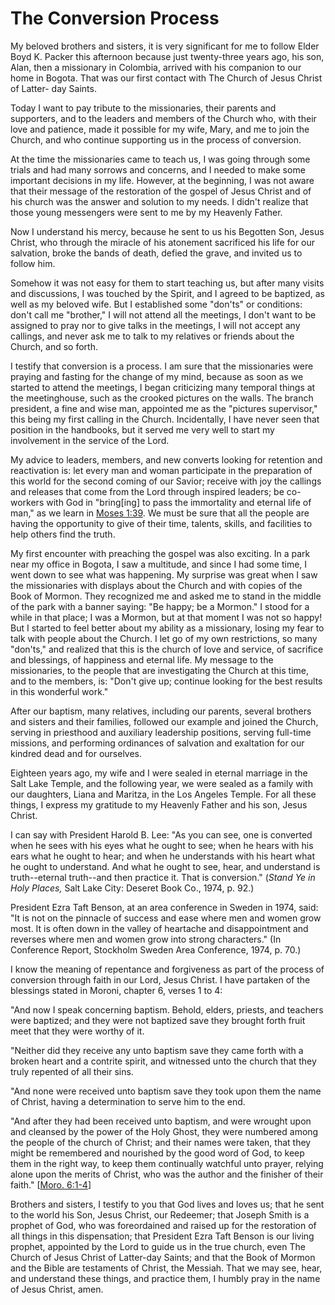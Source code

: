 # The Conversion Process

My beloved brothers and sisters, it is very significant for me to follow Elder
Boyd K. Packer this afternoon because just twenty-three years ago, his son,
Alan, then a missionary in Colombia, arrived with his companion to our home in
Bogota. That was our first contact with The Church of Jesus Christ of Latter-
day Saints.

Today I want to pay tribute to the missionaries, their parents and supporters,
and to the leaders and members of the Church who, with their love and
patience, made it possible for my wife, Mary, and me to join the Church, and
who continue supporting us in the process of conversion.

At the time the missionaries came to teach us, I was going through some trials
and had many sorrows and concerns, and I needed to make some important
decisions in my life. However, at the beginning, I was not aware that their
message of the restoration of the gospel of Jesus Christ and of his church was
the answer and solution to my needs. I didn't realize that those young
messengers were sent to me by my Heavenly Father.

Now I understand his mercy, because he sent to us his Begotten Son, Jesus
Christ, who through the miracle of his atonement sacrificed his life for our
salvation, broke the bands of death, defied the grave, and invited us to
follow him.

Somehow it was not easy for them to start teaching us, but after many visits
and discussions, I was touched by the Spirit, and I agreed to be baptized, as
well as my beloved wife. But I established some "don'ts" or conditions: don't
call me "brother," I will not attend all the meetings, I don't want to be
assigned to pray nor to give talks in the meetings, I will not accept any
callings, and never ask me to talk to my relatives or friends about the
Church, and so forth.

I testify that conversion is a process. I am sure that the missionaries were
praying and fasting for the change of my mind, because as soon as we started
to attend the meetings, I began criticizing many temporal things at the
meetinghouse, such as the crooked pictures on the walls. The branch president,
a fine and wise man, appointed me as the "pictures supervisor," this being my
first calling in the Church. Incidentally, I have never seen that position in
the handbooks, but it served me very well to start my involvement in the
service of the Lord.

My advice to leaders, members, and new converts looking for retention and
reactivation is: let every man and woman participate in the preparation of
this world for the second coming of our Savior; receive with joy the callings
and releases that come from the Lord through inspired leaders; be co-workers
with God in "bring[ing] to pass the immortality and eternal life of man," as
we learn in [Moses
1:39](https://www.lds.org/scriptures/pgp/moses/1.39?lang=eng#38). We must be
sure that all the people are having the opportunity to give of their time,
talents, skills, and facilities to help others find the truth.

My first encounter with preaching the gospel was also exciting. In a park near
my office in Bogota, I saw a multitude, and since I had some time, I went down
to see what was happening. My surprise was great when I saw the missionaries
with displays about the Church and with copies of the Book of Mormon. They
recognized me and asked me to stand in the middle of the park with a banner
saying: "Be happy; be a Mormon." I stood for a while in that place; I was a
Mormon, but at that moment I was not so happy! But I started to feel better
about my ability as a missionary, losing my fear to talk with people about the
Church. I let go of my own restrictions, so many "don'ts," and realized that
this is the church of love and service, of sacrifice and blessings, of
happiness and eternal life. My message to the missionaries, to the people that
are investigating the Church at this time, and to the members, is: "Don't give
up; continue looking for the best results in this wonderful work."

After our baptism, many relatives, including our parents, several brothers and
sisters and their families, followed our example and joined the Church,
serving in priesthood and auxiliary leadership positions, serving full-time
missions, and performing ordinances of salvation and exaltation for our
kindred dead and for ourselves.

Eighteen years ago, my wife and I were sealed in eternal marriage in the Salt
Lake Temple, and the following year, we were sealed as a family with our
daughters, Liana and Maritza, in the Los Angeles Temple. For all these things,
I express my gratitude to my Heavenly Father and his son, Jesus Christ.

I can say with President Harold B. Lee: "As you can see, one is converted when
he sees with his eyes what he ought to see; when he hears with his ears what
he ought to hear; and when he understands with his heart what he ought to
understand. And what he ought to see, hear, and understand is truth--eternal
truth--and then practice it. That is conversion." (_Stand Ye in Holy Places,_
Salt Lake City: Deseret Book Co., 1974, p. 92.)

President Ezra Taft Benson, at an area conference in Sweden in 1974, said: "It
is not on the pinnacle of success and ease where men and women grow most. It
is often down in the valley of heartache and disappointment and reverses where
men and women grow into strong characters." (In Conference Report, Stockholm
Sweden Area Conference, 1974, p. 70.)

I know the meaning of repentance and forgiveness as part of the process of
conversion through faith in our Lord, Jesus Christ. I have partaken of the
blessings stated in Moroni, chapter 6, verses 1 to 4:

"And now I speak concerning baptism. Behold, elders, priests, and teachers
were baptized; and they were not baptized save they brought forth fruit meet
that they were worthy of it.

"Neither did they receive any unto baptism save they came forth with a broken
heart and a contrite spirit, and witnessed unto the church that they truly
repented of all their sins.

"And none were received unto baptism save they took upon them the name of
Christ, having a determination to serve him to the end.

"And after they had been received unto baptism, and were wrought upon and
cleansed by the power of the Holy Ghost, they were numbered among the people
of the church of Christ; and their names were taken, that they might be
remembered and nourished by the good word of God, to keep them in the right
way, to keep them continually watchful unto prayer, relying alone upon the
merits of Christ, who was the author and the finisher of their faith." [[Moro.
6:1-4](https://www.lds.org/scriptures/bofm/moro/6.1-4?lang=eng#0)]

Brothers and sisters, I testify to you that God lives and loves us; that he
sent to the world his Son, Jesus Christ, our Redeemer; that Joseph Smith is a
prophet of God, who was foreordained and raised up for the restoration of all
things in this dispensation; that President Ezra Taft Benson is our living
prophet, appointed by the Lord to guide us in the true church, even The Church
of Jesus Christ of Latter-day Saints; and that the Book of Mormon and the
Bible are testaments of Christ, the Messiah. That we may see, hear, and
understand these things, and practice them, I humbly pray in the name of Jesus
Christ, amen.

